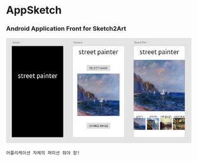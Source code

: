 # AppSketch

### Android Application Front for Sketch2Art


![UI Design](./image/UI.PNG)


` 어플리케이션 자체의 퍼미션 줘야 함! `
